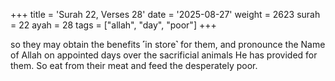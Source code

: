 +++
title = 'Surah 22, Verses 28'
date = '2025-08-27'
weight = 2623
surah = 22
ayah = 28
tags = ["allah", "day", "poor"]
+++

so they may obtain the benefits ˹in store˺ for them, and pronounce the Name of Allah on appointed days over the sacrificial animals He has provided for them. So eat from their meat and feed the desperately poor.
